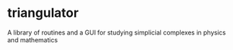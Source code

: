 # triangulator
A library of routines and a GUI for studying simplicial complexes in physics and mathematics
